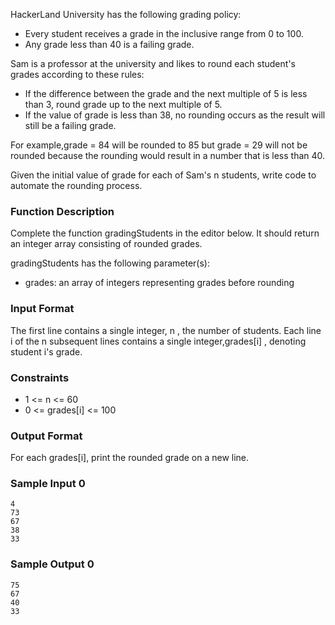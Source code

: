 HackerLand University has the following grading policy:

* Every student receives a grade in the inclusive range from 0 to 100.
* Any grade less than 40 is a failing grade.

Sam is a professor at the university and likes to round each student's grades according to these rules:

* If the difference between the grade and the next multiple of 5 is less than 3, round grade up to the next multiple of 5.
* If the value of grade is less than 38, no rounding occurs as the result will still be a failing grade.

For example,grade = 84  will be rounded to 85 but grade = 29 will not be rounded because the rounding would result in a number that is less than 40.

Given the initial value of grade for each of Sam's n students, write code to automate the rounding process.

### Function Description

Complete the function gradingStudents in the editor below. It should return an integer array consisting of rounded grades.

gradingStudents has the following parameter(s):

* grades: an array of integers representing grades before rounding

### Input Format

The first line contains a single integer, n , the number of students. 
Each line i of the n subsequent lines contains a single integer,grades[i] , denoting student i's grade.

### Constraints

* 1 <= n <= 60
* 0 <= grades[i] <= 100


### Output Format

For each grades[i], print the rounded grade on a new line.

### Sample Input 0
```
4
73
67
38
33
```

### Sample Output 0
```
75
67
40
33
```